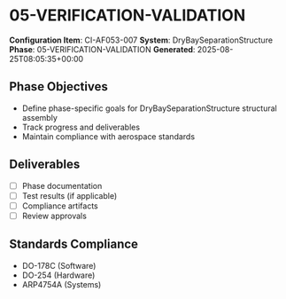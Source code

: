 # 05-VERIFICATION-VALIDATION

**Configuration Item**: CI-AF053-007
**System**: DryBaySeparationStructure
**Phase**: 05-VERIFICATION-VALIDATION
**Generated**: 2025-08-25T08:05:35+00:00

## Phase Objectives
- Define phase-specific goals for DryBaySeparationStructure structural assembly
- Track progress and deliverables
- Maintain compliance with aerospace standards

## Deliverables
- [ ] Phase documentation
- [ ] Test results (if applicable)
- [ ] Compliance artifacts
- [ ] Review approvals

## Standards Compliance
- DO-178C (Software)
- DO-254 (Hardware)
- ARP4754A (Systems)

